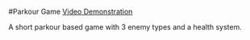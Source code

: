 #Parkour Game
[Video Demonstration](https://youtu.be/GxS_jK8LJ2s)

A short parkour based game with 3 enemy types and a health system.
